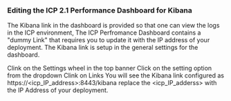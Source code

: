 ### Editing the ICP 2.1 Performance Dashboard for Kibana
The Kibana link in the dashboard is provided so that one can view the logs in the ICP environment, The ICP Perfromance Dashboard
contains a "dummy Link" that requires you to update it with the IP address of your deployment. The Kibana link is setup in the general settings for the dashboard.

Clink on the Settings wheel in the top banner
Click on the setting option from the dropdown
Clink on Links
You will see the Kibana link configured as https://<icp_IP_address>:8443/kibana 
replace the <icp_IP_adderss> with the IP Address of your deployment. 
